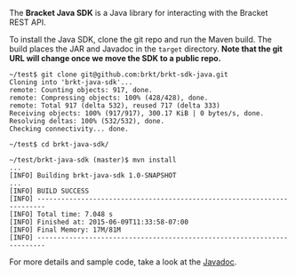 The **Bracket Java SDK** is a Java library for interacting with the Bracket
REST API.

To install the Java SDK, clone the git repo and run the Maven build. The
build places the JAR and Javadoc in the `target` directory.  **Note that
the git URL will change once we move the SDK to a public repo.**

    ~/test$ git clone git@github.com:brkt/brkt-sdk-java.git
    Cloning into 'brkt-java-sdk'...
    remote: Counting objects: 917, done.
    remote: Compressing objects: 100% (428/428), done.
    remote: Total 917 (delta 532), reused 717 (delta 333)
    Receiving objects: 100% (917/917), 300.17 KiB | 0 bytes/s, done.
    Resolving deltas: 100% (532/532), done.
    Checking connectivity... done.

    ~/test$ cd brkt-java-sdk/

    ~/test/brkt-java-sdk (master)$ mvn install
    ...
    [INFO] Building brkt-java-sdk 1.0-SNAPSHOT
    ...
    [INFO] BUILD SUCCESS
    [INFO] ------------------------------------------------------------------------
    [INFO] Total time: 7.048 s
    [INFO] Finished at: 2015-06-09T11:33:58-07:00
    [INFO] Final Memory: 17M/81M
    [INFO] ------------------------------------------------------------------------

For more details and sample code, take a look at the [Javadoc](http://brkt.github.io/brkt-sdk-java/).
